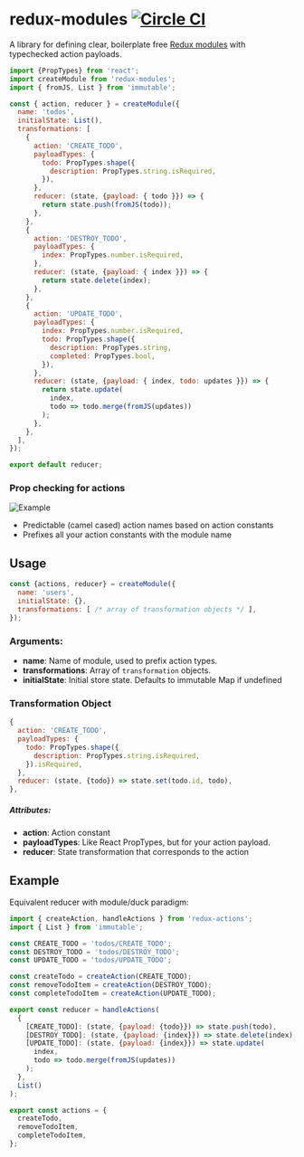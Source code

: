 # redux-modules [![Circle CI](https://circleci.com/gh/mboperator/redux-modules/tree/master.svg?style=svg)](https://circleci.com/gh/mboperator/redux-modules/tree/master)

A library for defining clear, boilerplate free [Redux modules](https://github.com/erikras/ducks-modular-redux) with typechecked action payloads.

```js
import {PropTypes} from 'react';
import createModule from 'redux-modules';
import { fromJS, List } from 'immutable';

const { action, reducer } = createModule({
  name: 'todos',
  initialState: List(),
  transformations: [
    {
      action: 'CREATE_TODO',
      payloadTypes: {
        todo: PropTypes.shape({
          description: PropTypes.string.isRequired,
        }),
      },
      reducer: (state, {payload: { todo }}) => {
        return state.push(fromJS(todo));
      },
    },
    {
      action: 'DESTROY_TODO',
      payloadTypes: {
        index: PropTypes.number.isRequired,
      },
      reducer: (state, {payload: { index }}) => {
        return state.delete(index);
      },
    },
    {
      action: 'UPDATE_TODO',
      payloadTypes: {
        index: PropTypes.number.isRequired,
        todo: PropTypes.shape({
          description: PropTypes.string,
          completed: PropTypes.bool,
        }),
      },
      reducer: (state, {payload: { index, todo: updates }}) => {
        return state.update(
          index,
          todo => todo.merge(fromJS(updates))
        );
      },
    },
  ],
});

export default reducer;

```

### Prop checking for actions
![Example](https://raw.githubusercontent.com/mboperator/redux-modules/master/examples/screenshots/payloadTypes.png "redux-modules")
- Predictable (camel cased) action names based on action constants
- Prefixes all your action constants with the module name

## Usage
```js
const {actions, reducer} = createModule({
  name: 'users',
  initialState: {},
  transformations: [ /* array of transformation objects */ ],
});
```
### Arguments:
- **name**: Name of module, used to prefix action types.
- **transformations**: Array of `transformation` objects.
- **initialState**: Initial store state. Defaults to immutable Map if undefined

### Transformation Object
```js
{
  action: 'CREATE_TODO',
  payloadTypes: {
    todo: PropTypes.shape({
      description: PropTypes.string.isRequired,
    }).isRequired,
  },
  reducer: (state, {todo}) => state.set(todo.id, todo),
},
```
##### Attributes:
- **action**: Action constant
- **payloadTypes**: Like React PropTypes, but for your action payload.
- **reducer**: State transformation that corresponds to the action

## Example


Equivalent reducer with module/duck paradigm:
```js
import { createAction, handleActions } from 'redux-actions';
import { List } from 'immutable';

const CREATE_TODO = 'todos/CREATE_TODO';
const DESTROY_TODO = 'todos/DESTROY_TODO';
const UPDATE_TODO = 'todos/UPDATE_TODO';

const createTodo = createAction(CREATE_TODO);
const removeTodoItem = createAction(DESTROY_TODO);
const completeTodoItem = createAction(UPDATE_TODO);

export const reducer = handleActions(
  {
    [CREATE_TODO]: (state, {payload: {todo}}) => state.push(todo),
    [DESTROY_TODO]: (state, {payload: {index}}) => state.delete(index),
    [UPDATE_TODO]: (state, {payload: {index}}) => state.update(
      index,
      todo => todo.merge(fromJS(updates))
    );
  },
  List()
);

export const actions = {
  createTodo,
  removeTodoItem,
  completeTodoItem,
};
```
